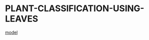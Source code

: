 # PLANT-CLASSIFICATION-USING-LEAVES

[model](https://drive.google.com/file/d/1HxlYJbJfZbKNdgn794rU6xR-nOIfER9h/view?usp=sharing)
